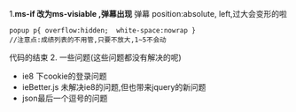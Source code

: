 1.**ms-if 改为ms-visiable ,弹幕出现**
    弹幕 position:absolute, left,过大会变形的啦
```
popup p{ overflow:hidden;  white-space:nowrap }
//注意点:成绩列表的不用管,只要不放大,1~5不会动
```

代码的结束
2.  一些问题(这些问题都没有解决的呢)

 - ie8 下cookie的登录问题
 - ieBetter.js 未解决ie8的问题,但也带来jquery的新问题
 - json最后一个逗号的问题

    